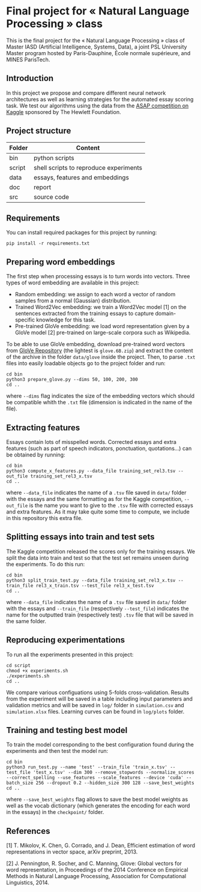 # Final project for « Natural Language Processing » class
This is the final project for the « Natural Language Processing » class of Master IASD (Artificial Intelligence, Systems, Data), a joint PSL University Master program hosted by Paris-Dauphine, École normale supérieure, and MINES ParisTech.

## Introduction

In this project we propose and compare different neural network architectures as well as learning strategies for the automated essay scoring task.
We test our algorithms using the data from the [ASAP competition on Kaggle](https://www.kaggle.com/c/asap-aes/) sponsored by The Hewlett Foundation.

## Project structure
|Folder|Content|
|-|-|
|bin| python scripts |
|script| shell scripts to reproduce experiments |
|data| essays, features and embeddings |
|doc| report |
|src| source code |

## Requirements

You can install required packages for this project by running:
```
pip install -r requirements.txt 
```

## Preparing word embeddings

The first step when processing essays is to turn words into vectors.
Three types of word embedding are available in this project:
* Random embedding: we assign to each word a vector of random samples from a normal (Gaussian) distribution.
* Trained Word2Vec embedding: we train a Word2Vec model [1] on the sentences extracted from the training essays to capture domain-specific knowledge for this task.
* Pre-trained GloVe embedding: we load word representation given by a GloVe model [2] pre-trained on large-scale corpora such as Wikipedia.

To be able to use GloVe embedding, download pre-trained word vectors from [GloVe Repository](https://github.com/stanfordnlp/GloVe) (the lightest is `glove.6B.zip`) and extract the content of the archive in the folder `data/glove` inside the project.
Then, to parse `.txt` files into easily loadable objects go to the project folder and run:
```
cd bin
python3 prepare_glove.py --dims 50, 100, 200, 300
cd ..
```
where `--dims` flag indicates the size of the embedding vectors which should be compatible whith the `.txt` file (dimension is indicated in the name of the file).

## Extracting features

Essays contain lots of misspelled words. Corrected essays and extra features (such as part of speech indicators, ponctuation, quotations...) can be obtained by running:
```
cd bin  
python3 compute_x_features.py --data_file training_set_rel3.tsv --out_file training_set_rel3_x.tsv
cd ..
```
where `--data_file` indicates the name of a `.tsv` file saved in `data/` folder with the essays and the same formatting as for the Kaggle competition, `--out_file` is the name you want to give to the `.tsv` file with corrected essays and extra features.
As it may take quite some time to compute, we include in this repository this extra file.

## Splitting essays into train and test sets

The Kaggle competition released the scores only for the training essays. We split the data into train and test so that the test set remains unseen during the experiments.
To do this run:
```
cd bin  
python3 split_train_test.py --data_file training_set_rel3_x.tsv --train_file rel3_x_train.tsv --test_file rel3_x_test.tsv
cd ..
```
where `--data_file` indicates the name of a `.tsv` file saved in `data/` folder with the essays and `--train_file` (respectively `--test_file`) indicates the name for the outputted train (respectively test) `.tsv` file that will be saved in the same folder.

## Reproducing experimentations

To run all the experiments presented in this project:
```
cd script
chmod +x experiments.sh
./experiments.sh
cd ..
```
We compare various configuations using 5-folds cross-validation.
Results from the experiment will be saved in a table including input parameters and validation metrics and will be saved in `log/` folder in `simulation.csv` and `simulation.xlsx` files. Learning curves can be found in `log/plots` folder.

## Training and testing best model

To train the model corresponding to the best configuration found during the experiments and then test the model run:
```
cd bin
python3 run_test.py --name 'test' --train_file 'train_x.tsv' --test_file 'test_x.tsv' --dim 300 --remove_stopwords --normalize_scores --correct_spelling --use_features --scale_features --device 'cuda' --batch_size 256 --dropout 0.2 --hidden_size 300 128 --save_best_weights
cd ..
```
where `--save_best_weights` flag allows to save the best model weights as well as the vocab dictionary (which generates the encoding for each word in the essays) in the `checkpoint/` folder.

## References

[1] T. Mikolov, K. Chen, G. Corrado, and J. Dean, Efficient estimation of word representations in vector space, arXiv preprint, 2013.

[2] J. Pennington, R. Socher, and C. Manning, Glove: Global vectors for word representation, in Proceedings of the 2014 Conference on Empirical Methods in Natural Language Processing, Association for Computational Linguistics, 2014.


